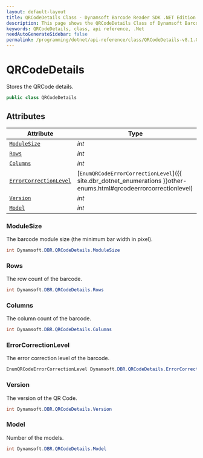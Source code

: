 ```yaml
---
layout: default-layout
title: QRCodeDetails Class - Dynamsoft Barcode Reader SDK .NET Edition API Reference
description: This page shows the QRCodeDetails Class of Dynamsoft Barcode Reader SDK .NET Edition.
keywords: QRCodeDetails, class, api reference, .Net
needAutoGenerateSidebar: false
permalink: /programming/dotnet/api-reference/class/QRCodeDetails-v8.1.0.html
---
```



# QRCodeDetails
Stores the QRCode details.  


```csharp
public class QRCodeDetails
```  

## Attributes
  
| Attribute | Type |
|---------- | ---- |
| [`ModuleSize`](#modulesize) | *int* |
| [`Rows`](#rows) | *int* |
| [`Columns`](#columns) | *int* |
| [`ErrorCorrectionLevel`](#errorcorrectionlevel) | [`EnumQRCodeErrorCorrectionLevel`]({{ site.dbr_dotnet_enumerations }}other-enums.html#qrcodeerrorcorrectionlevel) |
| [`Version`](#version) | *int* |
| [`Model`](#model) | *int* |


### ModuleSize
The barcode module size (the minimum bar width in pixel).  

```csharp
int Dynamsoft.DBR.QRCodeDetails.ModuleSize
```

### Rows
The row count of the barcode.  

```csharp
int Dynamsoft.DBR.QRCodeDetails.Rows
```

### Columns
The column count of the barcode. 

```csharp
int Dynamsoft.DBR.QRCodeDetails.Columns
```

### ErrorCorrectionLevel
The error correction level of the barcode.  

```csharp
EnumQRCodeErrorCorrectionLevel Dynamsoft.DBR.QRCodeDetails.ErrorCorrectionLevel
```

### Version
The version of the QR Code.

```csharp
int Dynamsoft.DBR.QRCodeDetails.Version
```

### Model
Number of the models.

```csharp
int Dynamsoft.DBR.QRCodeDetails.Model
```
